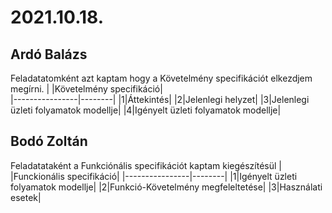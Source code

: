 # 2021.10.18.
## Ardó Balázs
Feladatatomként azt kaptam hogy a Követelmény specifikációt elkezdjem megírni.
| |Követelmény specifikáció|                                              
|----------------|--------|
|1|Áttekintés|
|2|Jelenlegi helyzet|
|3|Jelenlegi üzleti folyamatok modellje|
|4|Igényelt üzleti folyamatok modellje|

## Bodó Zoltán
Feladatataként a Funkciónális specifikációt kaptam kiegészítésül
| |Funckionális specifikáció|
|----------------|--------|
|1|Igényelt üzleti folyamatok modellje|
|2|Funkció-Követelmény megfeleltetése|
|3|Használati esetek|